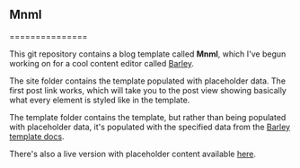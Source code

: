 ## Mnml
===============

This git repository contains a blog template called **Mnml**, which I've begun working on for a cool content editor called [Barley](http://www.getbarley.com/).

The site folder contains the template populated with placeholder data. The first post link works, which will take you to the post view showing basically what every element is styled like in the template.

The template folder contains the template, but rather than being populated with placeholder data, it's populated with the specified data from the [Barley template docs](http://plainmade.com/blog/5/draft-barley-template-documentation).

There's also a live version with placeholder content available [here](http://ursa.ldwg.me/mnml/).